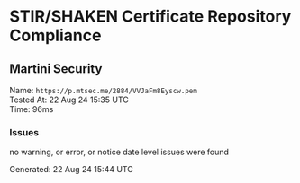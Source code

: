 # STIR/SHAKEN Certificate Repository Compliance

## Martini Security

Name: `https://p.mtsec.me/2884/VVJaFm8Eyscw.pem`\
Tested At: 22 Aug 24 15:35 UTC\
Time: 96ms

### Issues

no warning, or error, or notice date level issues were found

Generated: 22 Aug 24 15:44 UTC